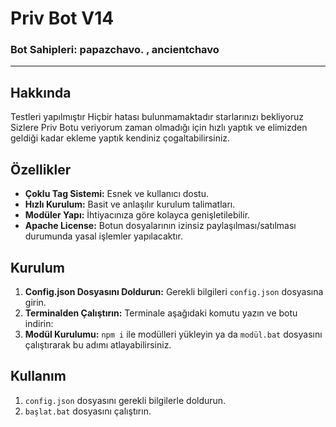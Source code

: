 # Priv Bot V14

### Bot Sahipleri: papazchavo. , ancientchavo

---

## Hakkında

Testleri yapılmıştır Hiçbir hatası bulunmamaktadır starlarınızı bekliyoruz Sizlere Priv Botu veriyorum zaman olmadığı için hızlı yaptık ve elimizden geldiği kadar ekleme yaptık kendiniz çogaltabilirsiniz.

## Özellikler

- **Çoklu Tag Sistemi:** Esnek ve kullanıcı dostu.
- **Hızlı Kurulum:** Basit ve anlaşılır kurulum talimatları.
- **Modüler Yapı:** İhtiyacınıza göre kolayca genişletilebilir.
- **Apache License:** Botun dosyalarının izinsiz paylaşılması/satılması durumunda yasal işlemler yapılacaktır.

## Kurulum

1. **Config.json Dosyasını Doldurun:** Gerekli bilgileri `config.json` dosyasına girin.
2. **Terminalden Çalıştırın:** Terminale aşağıdaki komutu yazın ve botu indirin:
3. **Modül Kurulumu:** `npm i` ile modülleri yükleyin ya da `modül.bat` dosyasını çalıştırarak bu adımı atlayabilirsiniz.

## Kullanım

1. `config.json` dosyasını gerekli bilgilerle doldurun.
2. `başlat.bat` dosyasını çalıştırın.
